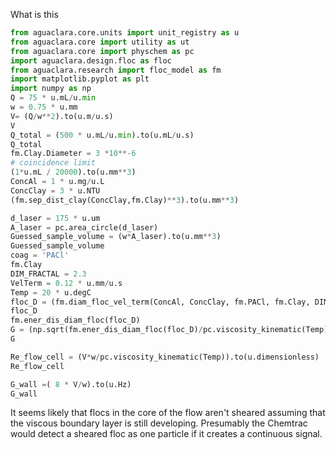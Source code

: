 What is this

```Python
from aguaclara.core.units import unit_registry as u
from aguaclara.core import utility as ut
from aguaclara.core import physchem as pc
import aguaclara.design.floc as floc
from aguaclara.research import floc_model as fm
import matplotlib.pyplot as plt
import numpy as np
Q = 75 * u.mL/u.min
w = 0.75 * u.mm
V= (Q/w**2).to(u.m/u.s)
V
Q_total = (500 * u.mL/u.min).to(u.mL/u.s)
Q_total
fm.Clay.Diameter = 3 *10**-6
# coincidence limit
(1*u.mL / 20000).to(u.mm**3)
ConcAl = 1 * u.mg/u.L
ConcClay = 3 * u.NTU
(fm.sep_dist_clay(ConcClay,fm.Clay)**3).to(u.mm**3)

d_laser = 175 * u.um
A_laser = pc.area_circle(d_laser)
Guessed_sample_volume = (w*A_laser).to(u.mm**3)
Guessed_sample_volume
coag = 'PACl'
fm.Clay
DIM_FRACTAL = 2.3
VelTerm = 0.12 * u.mm/u.s
Temp = 20 * u.degC
floc_D = (fm.diam_floc_vel_term(ConcAl, ConcClay, fm.PACl, fm.Clay, DIM_FRACTAL, VelTerm, Temp)).to(u.um)
floc_D
fm.ener_dis_diam_floc(floc_D)
G = (np.sqrt(fm.ener_dis_diam_floc(floc_D)/pc.viscosity_kinematic(Temp))).to(u.Hz)
G

Re_flow_cell = (V*w/pc.viscosity_kinematic(Temp)).to(u.dimensionless)
Re_flow_cell

G_wall =( 8 * V/w).to(u.Hz)
G_wall
```
It seems likely that flocs in the core of the flow aren't sheared assuming that the viscous boundary layer is still developing.
Presumably the Chemtrac would detect a sheared floc as one particle if it creates a continuous signal.
